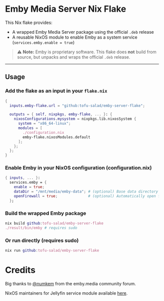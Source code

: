 # Emby Media Server Nix Flake

This Nix flake provides:

- A wrapped Emby Media Server package using the official `.deb` release
- A reusable NixOS module to enable Emby as a system service (`services.emby.enable = true`)

> ⚠️ **Note:** Emby is proprietary software. This flake does **not** build from source, but unpacks and wraps the official `.deb` release.

---

## Usage

### Add the flake as an input in your `flake.nix`

```nix
{
  inputs.emby-flake.url = "github:tofu-salad/emby-server-flake";

  outputs = { self, nixpkgs, emby-flake, ... }: {
    nixosConfigurations.mysystem = nixpkgs.lib.nixosSystem {
      system = "x86_64-linux";
      modules = [
        ./configuration.nix
        emby-flake.nixosModules.default
      ];
    };
  };
}
```
### Enable Emby in your NixOS configuration (configuration.nix)
```nix
{ inputs, ... }:
  services.emby = {
    enable = true;
    dataDir = "/mnt/media/emby-data"; # (optional) Base data directory for Emby program data (default: "/var/lib/emby")
    openFirewall = true;              # (optional) Automatically open firewall ports 8096 (HTTP) and 8920 (HTTPS)
  };
```
### Build the wrapped Emby package
```nix
nix build github:tofu-salad/emby-server-flake
./result/bin/emby # requires sudo
```
### Or run directly (requires sudo)
```nix
nix run github:tofu-salad/emby-server-flake
```
# Credits
Big thanks to [@numkem](https://emby.media/community/index.php?/topic/109786-live-tv-broken-on-47x/#comment-116375) from the emby.media community forum.

NixOS maintainers for Jellyfin service module available [here](https://github.com/NixOS/nixpkgs/blob/nixos-25.05/nixos/modules/services/misc/jellyfin.nix).

